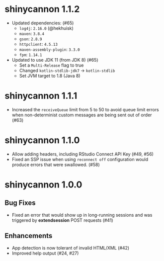 # shinycannon 1.1.2

* Updated dependencies: (#65)
  * `log4j`: `2.16.0` (@hekhuisk)
  * `maven`: `3.8.4`
  * `gson`: `2.8.9`
  * `httpclient`: `4.5.13`
  * `maven-assembly-plugin`: `3.3.0`
  * `fpm`: `1.14.1`
* Updated to use JDK 11 (from JDK 8) (#65)
  * Set a `Multi-Release` flag to true
  * Changed `kotlin-stdlib-jdk7` -> `kotlin-stdlib`
  * Set JVM target to 1.8 (Java 8)

# shinycannon 1.1.1

* Increased the `receiveQueue` limit from 5 to 50 to avoid queue limit errors when non-determinist custom messages are being sent out of order (#63)

# shinycannon 1.1.0

* Allow adding headers, including RStudio Connect API Key (#49, #56)
* Fixed an SSP issue when using `reconnect off` configuration would produce errors that were swallowed. (#58)

# shinycannon 1.0.0

## Bug Fixes

* Fixed an error that would show up in long-running sessions and was triggered
  by __extendsession__ POST requests (#41)

## Enhancements

* App detection is now tolerant of invalid HTML/XML (#42)
* Improved help output (#24, #27)
